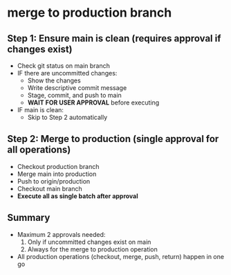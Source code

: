 # merge to production branch

## Step 1: Ensure main is clean (requires approval if changes exist)
- Check git status on main branch
- IF there are uncommitted changes:
  - Show the changes
  - Write descriptive commit message
  - Stage, commit, and push to main
  - **WAIT FOR USER APPROVAL** before executing
- IF main is clean:
  - Skip to Step 2 automatically

## Step 2: Merge to production (single approval for all operations)
- Checkout production branch
- Merge main into production
- Push to origin/production
- Checkout main branch
- **Execute all as single batch after approval**

## Summary
- Maximum 2 approvals needed:
  1. Only if uncommitted changes exist on main
  2. Always for the merge to production operation
- All production operations (checkout, merge, push, return) happen in one go